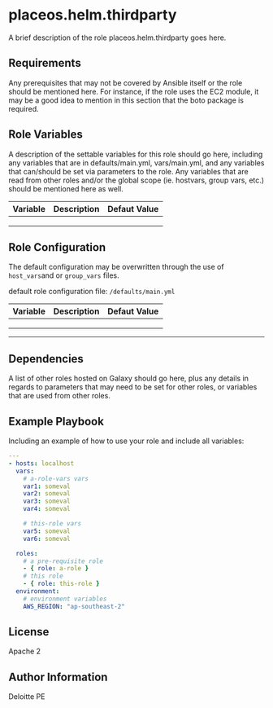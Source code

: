 placeos.helm.thirdparty
=========

A brief description of the role placeos.helm.thirdparty goes here.

Requirements
------------

Any prerequisites that may not be covered by Ansible itself or the role should
be mentioned here. For instance, if the role uses the EC2 module, it may be a
good idea to mention in this section that the boto package is required.

Role Variables
--------------

A description of the settable variables for this role should go here, including
any variables that are in defaults/main.yml, vars/main.yml, and any variables
that can/should be set via parameters to the role. Any variables that are read
from other roles and/or the global scope (ie. hostvars, group vars, etc.) should
be mentioned here as well.

| Variable | Description | Defaut Value |
| -------- | ----------- | ------------ |
|          |             |              |
|          |             |              |
|          |             |              |

Role Configuration
--------------

The default configuration may be overwritten through the use of `host_vars`and or `group_vars` files.

default role configuration file: `/defaults/main.yml`

| Variable | Description | Defaut Value |
| -------- | ----------- | ------------ |
|          |             |              |
|          |             |              |
|          |             |              |

------------

Dependencies
------------

A list of other roles hosted on Galaxy should go here, plus any details in
regards to parameters that may need to be set for other roles, or variables that
are used from other roles.

Example Playbook
----------------

Including an example of how to use your role and include all variables:

```yaml
---
- hosts: localhost
  vars:
    # a-role-vars vars
    var1: someval
    var2: someval
    var3: someval
    var4: someval

    # this-role vars
    var5: someval
    var6: someval

  roles:
    # a pre-requisite role
    - { role: a-role }
    # this role
    - { role: this-role }
  environment:
    # environment variables
    AWS_REGION: "ap-southeast-2"
```

License
-------

Apache 2

Author Information
------------------

Deloitte PE